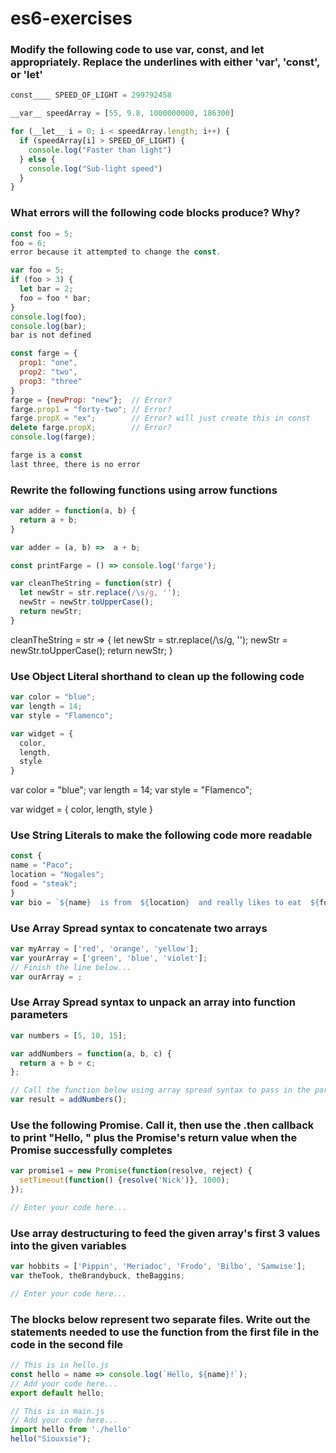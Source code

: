 # es6-exercises

### Modify the following code to use var, const, and let appropriately. Replace the underlines with either 'var', 'const', or 'let'

```js
const____ SPEED_OF_LIGHT = 299792458

__var__ speedArray = [55, 9.8, 1000000000, 186300]

for (__let__ i = 0; i < speedArray.length; i++) {
  if (speedArray[i] > SPEED_OF_LIGHT) {
    console.log("Faster than light")
  } else {
    console.log("Sub-light speed")
  }
}
```

### What errors will the following code blocks produce? Why?

```js
const foo = 5;
foo = 6;
error because it attempted to change the const.
```
```js
var foo = 5;
if (foo > 3) {
  let bar = 2;
  foo = foo * bar;
}
console.log(foo);
console.log(bar);
bar is not defined
```
```js
const farge = {
  prop1: "one",
  prop2: "two",
  prop3: "three"
}
farge = {newProp: "new"};  // Error?
farge.prop1 = "forty-two"; // Error?
farge.propX = "ex";        // Error? will just create this in const
delete farge.propX;        // Error?
console.log(farge);

farge is a const
last three, there is no error
```

### Rewrite the following functions using arrow functions

```js
var adder = function(a, b) {
  return a + b;
}

var adder = (a, b) =>  a + b;

```
```js
const printFarge = () => console.log('farge');


```
```js
var cleanTheString = function(str) {
  let newStr = str.replace(/\s/g, '');
  newStr = newStr.toUpperCase();
  return newStr;
}
```
  cleanTheString = str => {
  let newStr = str.replace(/\s/g, '');
  newStr = newStr.toUpperCase();
  return newStr;
}
### Use Object Literal shorthand to clean up the following code

```js
var color = "blue";
var length = 14;
var style = "Flamenco";

var widget = {
  color,
  length,
  style
}
```
var color = "blue";
var length = 14;
var style = "Flamenco";

var widget = {
  color,
  length,
  style
}

### Use String Literals to make the following code more readable

```js
const {
name = "Paco";
location = "Nogales";
food = "steak";
}
var bio = `${name}  is from  ${location}  and really likes to eat  ${food}`;
```

### Use Array Spread syntax to concatenate two arrays

```js
var myArray = ['red', 'orange', 'yellow'];
var yourArray = ['green', 'blue', 'violet'];
// Finish the line below...
var ourArray = ;
```

### Use Array Spread syntax to unpack an array into function parameters

```js
var numbers = [5, 10, 15];

var addNumbers = function(a, b, c) {
  return a + b + c;
};

// Call the function below using array spread syntax to pass in the parameters
var result = addNumbers();
```

### Use the following Promise. Call it, then use the .then callback to print "Hello, " plus the Promise's return value when the Promise successfully completes

```js
var promise1 = new Promise(function(resolve, reject) {
  setTimeout(function() {resolve('Nick')}, 1000);
});

// Enter your code here...
```

### Use array destructuring to feed the given array's first 3 values into the given variables

```js
var hobbits = ['Pippin', 'Meriadoc', 'Frodo', 'Bilbo', 'Samwise'];
var theTook, theBrandybuck, theBaggins;

// Enter your code here...
```

### The blocks below represent two separate files. Write out the statements needed to use the function from the first file in the code in the second file

```js
// This is in hello.js
const hello = name => console.log(`Hello, ${name}!`);
// Add your code here...
export default hello;
```
```js
// This is in main.js
// Add your code here...
import hello from './hello'
hello("Siouxsie");
```
